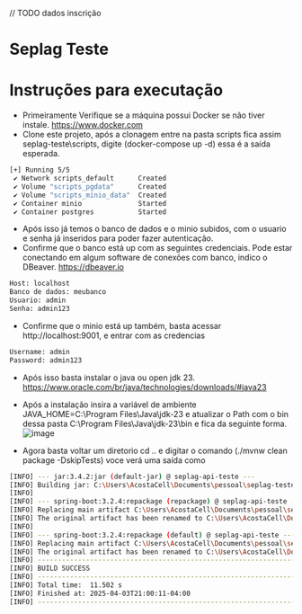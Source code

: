 // TODO dados inscrição

# Seplag Teste

# Instruções para executação

- Primeiramente Verifique se a máquina possui Docker se não tiver instale. https://www.docker.com
- Clone este projeto, após a clonagem entre na pasta scripts fica assim seplag-teste\scripts, digite (docker-compose up -d) essa é a saída esperada.

```bash
[+] Running 5/5
 ✔ Network scripts_default      Created                                                                                                                                                                                                                          0.3s 
 ✔ Volume "scripts_pgdata"      Created                                                                                                                                                                                                                          0.0s 
 ✔ Volume "scripts_minio_data"  Created                                                                                                                                                                                                                          0.0s 
 ✔ Container minio              Started                                                                                                                                                                                                                          1.0s 
 ✔ Container postgres           Started
```
- Após isso já temos o banco de dados e o minio subidos, com o usuario e senha já inseridos para poder fazer autenticação.
- Confirme que o banco está up com as seguintes credenciais. Pode estar conectando em algum software de conexões com banco, indico o DBeaver. https://dbeaver.io
```bash
Host: localhost
Banco de dados: meubanco
Usuario: admin
Senha: admin123
```
- Confirme que o minio está up também, basta acessar http://localhost:9001, e entrar com as credencias
```bash
Username: admin
Password: admin123
```
- Após isso basta instalar o java ou open jdk 23. https://www.oracle.com/br/java/technologies/downloads/#java23
- Após a instalação insira a variável de ambiente JAVA_HOME=C:\Program Files\Java\jdk-23 e atualizar o Path com o bin dessa pasta C:\Program Files\Java\jdk-23\bin e fica da seguinte forma.
  ![image](https://github.com/user-attachments/assets/59a2a0e4-52c1-42a6-abcf-fa94cc32ca9f)

- Agora basta voltar um diretorio cd .. e digitar o comando (./mvnw clean package -DskipTests) voce verá uma saída como
```bash
[INFO] --- jar:3.4.2:jar (default-jar) @ seplag-api-teste ---
[INFO] Building jar: C:\Users\AcostaCell\Documents\pessoal\seplag-teste\target\seplag-api-teste-0.0.1-SNAPSHOT.jar
[INFO] 
[INFO] --- spring-boot:3.2.4:repackage (repackage) @ seplag-api-teste ---
[INFO] Replacing main artifact C:\Users\AcostaCell\Documents\pessoal\seplag-teste\target\seplag-api-teste-0.0.1-SNAPSHOT.jar with repackaged archive, adding nested dependencies in BOOT-INF/.
[INFO] The original artifact has been renamed to C:\Users\AcostaCell\Documents\pessoal\seplag-teste\target\seplag-api-teste-0.0.1-SNAPSHOT.jar.original
[INFO]
[INFO] --- spring-boot:3.2.4:repackage (default) @ seplag-api-teste ---
[INFO] Replacing main artifact C:\Users\AcostaCell\Documents\pessoal\seplag-teste\target\seplag-api-teste-0.0.1-SNAPSHOT.jar with repackaged archive, adding nested dependencies in BOOT-INF/.
[INFO] The original artifact has been renamed to C:\Users\AcostaCell\Documents\pessoal\seplag-teste\target\seplag-api-teste-0.0.1-SNAPSHOT.jar.original
[INFO] ------------------------------------------------------------------------
[INFO] BUILD SUCCESS
[INFO] ------------------------------------------------------------------------
[INFO] Total time:  11.502 s
[INFO] Finished at: 2025-04-03T21:00:11-04:00
[INFO] ------------------------------------------------------------------------
```
